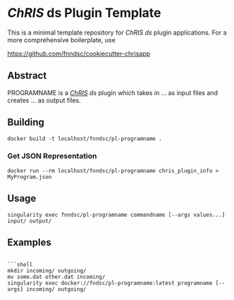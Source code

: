 # _ChRIS_ ds Plugin Template

This is a minimal template repository for _ChRIS_ _ds_ plugin applications.
For a more comprehensive boilerplate, use

https://github.com/fnndsc/cookiecutter-chrisapp

## Abstract

PROGRAMNAME is a [_ChRIS_](https://chrisproject.org/)
_ds_ plugin which takes in ...  as input files and
creates ... as output files.

## Building

```shell
docker build -t localhost/fnndsc/pl-programname .
```

### Get JSON Representation

```shell
docker run --rm localhost/fnndsc/pl-programname chris_plugin_info > MyProgram.json
```


## Usage

```shell
singularity exec fnndsc/pl-programname commandname [--args values...] input/ output/
```

## Examples

```shell

```shell
mkdir incoming/ outgoing/
mv some.dat other.dat incoming/
singularity exec docker://fndsc/pl-programname:latest programname [--args] incoming/ outgoing/
```
```
